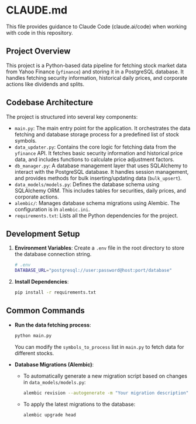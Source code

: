 # CLAUDE.md

This file provides guidance to Claude Code (claude.ai/code) when working with code in this repository.

## Project Overview

This project is a Python-based data pipeline for fetching stock market data from Yahoo Finance (`yfinance`) and storing it in a PostgreSQL database. It handles fetching security information, historical daily prices, and corporate actions like dividends and splits.

## Codebase Architecture

The project is structured into several key components:

-   `main.py`: The main entry point for the application. It orchestrates the data fetching and database storage process for a predefined list of stock symbols.
-   `data_updater.py`: Contains the core logic for fetching data from the `yfinance` API. It fetches basic security information and historical price data, and includes functions to calculate price adjustment factors.
-   `db_manager.py`: A database management layer that uses SQLAlchemy to interact with the PostgreSQL database. It handles session management, and provides methods for bulk inserting/updating data (`bulk_upsert`).
-   `data_models/models.py`: Defines the database schema using SQLAlchemy ORM. This includes tables for securities, daily prices, and corporate actions.
-   `alembic/`: Manages database schema migrations using Alembic. The configuration is in `alembic.ini`.
-   `requirements.txt`: Lists all the Python dependencies for the project.

## Development Setup

1.  **Environment Variables**: Create a `.env` file in the root directory to store the database connection string.

    ```bash
    # .env
    DATABASE_URL="postgresql://user:password@host:port/database"
    ```

2.  **Install Dependencies**:

    ```bash
    pip install -r requirements.txt
    ```

## Common Commands

-   **Run the data fetching process**:
    ```bash
    python main.py
    ```
    You can modify the `symbols_to_process` list in `main.py` to fetch data for different stocks.

-   **Database Migrations (Alembic)**:
    -   To automatically generate a new migration script based on changes in `data_models/models.py`:
        ```bash
        alembic revision --autogenerate -m "Your migration description"
        ```
    -   To apply the latest migrations to the database:
        ```bash
        alembic upgrade head
        ```
